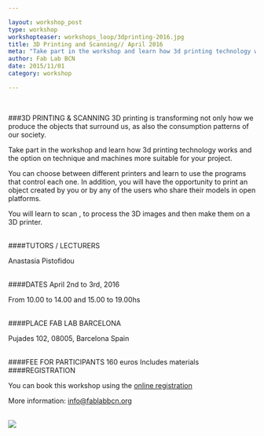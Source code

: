 ```yaml
---

layout: workshop_post
type: workshop
workshopteaser: workshops_loop/3dprinting-2016.jpg
title: 3D Printing and Scanning// April 2016
meta: "Take part in the workshop and learn how 3d printing technology works and the option on technique and machines more suitable for your project. You can choose between different printers and learn to use the programs that control each one. In addition, you will have the opportunity to print an object created by you or by any of the users who share their models in open platforms."
author: Fab Lab BCN
date: 2015/11/01
category: workshop

---
```


<br>

###3D PRINTING & SCANNING
3D printing is transforming not only how we produce the objects that surround us, as also the consumption patterns of our society.<br>


Take part in the workshop and learn how 3d printing technology works and the option on technique and machines more suitable for your project.<br>

You can choose between different printers and learn to use the programs that control each one. In addition, you will have the opportunity to print an object created by you or by any of the users who share their models in open platforms.<br>


You will learn to scan , to process the 3D images and then make them on a 3D printer.<br>



<br>
####TUTORS / LECTURERS

Anastasia Pistofidou


<br>
####DATES
April 2nd to 3rd, 2016

From 10.00 to 14.00 and 15.00 to 19.00hs

<br>
####PLACE
FAB LAB BARCELONA

Pujades 102, 
08005, Barcelona 
Spain

<br>
####FEE FOR PARTICIPANTS
160 euros
Includes materials

<br>
####REGISTRATION 

You can book this workshop using the <a target="_blank" href="http://fablab.fikket.com/event/taller-de-escaneo-e-impresion-3d--2"><u>online registration</u></a> 

More information: info@fablabbcn.org



<br>

<img src="{{site.baseurl}}{{ site.url }}/img/workshops/workshops_loop/3dprinting-2016.jpg">


